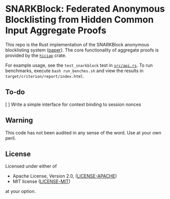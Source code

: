 # SNARKBlock: Federated Anonymous Blocklisting from Hidden Common Input Aggregate Proofs

This repo is the Rust implementation of the SNARKBlock anonymous blocklisting system ([paper](https://eprint.iacr.org/2021/1577)). The core functionality of aggregate proofs is provided by the [`hiciap`](https://github.com/rozbb/hiciap) crate.

For example usage, see the `test_snarkblock` test in [`src/api.rs`](src/api.rs). To run benchmarks, execute `bash run_benches.sh` and view the results in `target/criterion/report/index.html`.

To-do
-----

[ ] Write a simple interface for context binding to session nonces

Warning
-------

This code has not been audited in any sense of the word. Use at your own peril.

License
-------

Licensed under either of

 * Apache License, Version 2.0, ([LICENSE-APACHE](LICENSE-APACHE))
 * MIT license ([LICENSE-MIT](LICENSE-MIT))

at your option.
